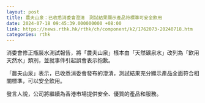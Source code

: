```yaml
---
layout: post
title: 農夫山泉：已收悉消委會澄清　測試結果顯示產品符標準可安全飲用
date: 2024-07-18 09:45:39.000000000 +08:00
link: https://news.rthk.hk/rthk/ch/component/k2/1762073-20240718.htm
categories: rthk
---
```


消委會修正瓶裝水測試報告，將「農夫山泉」樣本由「天然礦泉水」改列為「飲用天然水」類別，並就事件引起誤會表示抱歉。

「農夫山泉」表示，已收悉消委會發布的澄清，測試結果充分顯示產品全面符合相關標準，可以安全飲用。

發言人說，公司將繼續為香港市場提供安全、優質的產品和服務。
